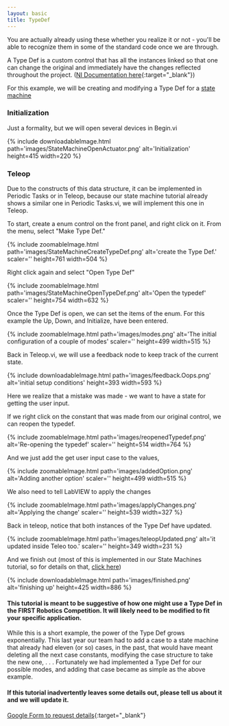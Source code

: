 ```yaml
---
layout: basic
title: TypeDef
---
```



You are actually already using these whether you realize it or not - you'll be able to recognize them in some of the standard code once we are through.

A Type Def is a custom control that has all the instances linked so that one can change the original and immediately have the changes reflected throughout the project.&nbsp;([NI Documentation here](http://zone.ni.com/reference/en-XX/help/371361H-01/lvhowto/creating_type_defs/){:target="_blank"})

For this example, we will be creating and modifying a Type Def for a [state machine](/tutorials/state-machine/)

### Initialization

Just a formality, but we will open several devices in Begin.vi

{% include downloadableImage.html path='images/StateMachineOpenActuator.png' alt='Initialization' height=415 width=220 %}

### Teleop

Due to the constructs of this data structure, it can be implemented in Periodic Tasks or in Teleop, because our state machine tutorial already shows a similar one in Periodic Tasks.vi, we will implement this one in Teleop.

To start, create a enum control on the front panel, and right click on it. From the menu, select "Make Type Def."

{% include zoomableImage.html path='images/StateMachineCreateTypeDef.png' alt='create the Type Def.' scaler='' height=761 width=504 %}

Right click again and select "Open Type Def"

{% include zoomableImage.html path='images/StateMachineOpenTypeDef.png' alt='Open the typedef' scaler='' height=754 width=632 %}


Once the Type Def is open, we can set the items of the enum. For this example the Up, Down, and Initialize, have been entered.

{% include zoomableImage.html path='images/modes.png' alt='The initial configuration of a couple of modes' scaler='' height=499 width=515 %}

Back in Teleop.vi, we will use a feedback node to keep track of the current state.

{% include downloadableImage.html path='images/feedback.Oops.png' alt='initial setup conditions' height=393 width=593 %}

Here we realize that a mistake was made - we want to have a state for getting the user input.

If we right click on the constant that was made from our original control, we can reopen the typedef.

{% include zoomableImage.html path='images/reopenedTypedef.png' alt='Re-opening the typedef' scaler='' height=514 width=764 %}


And we just add the get user input case to the values,

{% include zoomableImage.html path='images/addedOption.png' alt='Adding another option' scaler='' height=499 width=515 %}


We also need to tell LabVIEW to apply the changes

{% include zoomableImage.html path='images/applyChanges.png' alt='Applying the change' scaler='' height=539 width=327 %}

Back in teleop, notice that both instances of the Type Def have updated.

{% include zoomableImage.html path='images/teleopUpdated.png' alt='it updated inside Teleo too.' scaler='' height=349 width=231 %}


And we finish out (most of this is implemented in our State Machines tutorial, so for details on that, [click here](/tutorials/state-machine/))

{% include downloadableImage.html path='images/finished.png' alt='finishing up' height=425 width=886 %}


#### This tutorial is meant to be suggestive of how one might use a Type Def in the FIRST Robotics Competition. It will likely need to be modified to fit your specific application.

While this is a short example, the power of the Type Def grows exponentially. This last year our team had to add a case to a state machine that already had eleven (or so) cases, in the past, that would have meant deleting all the next case constants, modifying the case structure to take the new one, . . . Fortunately we had implemented a Type Def for our possible modes, and adding that case became as simple as the above example.

#### If this tutorial inadvertently leaves some details out, please tell us about it and we will update it.

[Google Form to request details](https://docs.google.com/forms/d/1IFFYDrJ7nq8cMuUK5Py9xQ8ztbp9hwLU4hM5a1MSkvs/viewform?usp=send_form){:target="_blank"}
